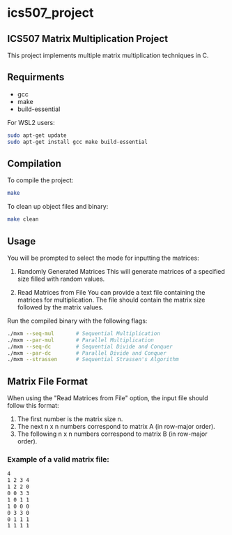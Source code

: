 # ics507_project

## ICS507 Matrix Multiplication Project

This project implements multiple matrix multiplication techniques in C.


## Requirments

- gcc
- make
- build-essential

For WSL2 users:
```bash
sudo apt-get update
sudo apt-get install gcc make build-essential
```


## Compilation

To compile the project:
```bash
make
```

To clean up object files and binary:

```bash
make clean
```

## Usage

You will be prompted to select the mode for inputting the matrices:

1. Randomly Generated Matrices
This will generate matrices of a specified size filled with random values.

2. Read Matrices from File
You can provide a text file containing the matrices for multiplication. The file should contain the matrix size followed by the matrix values.

Run the compiled binary with the following flags:

```bash
./mxm --seq-mul       # Sequential Multiplication
./mxm --par-mul       # Parallel Multiplication
./mxm --seq-dc        # Sequential Divide and Conquer
./mxm --par-dc        # Parallel Divide and Conquer
./mxm --strassen      # Sequential Strassen's Algorithm
```



## Matrix File Format
When using the "Read Matrices from File" option, the input file should follow this format:

1. The first number is the matrix size n.
2. The next n x n numbers correspond to matrix A (in row-major order).
3. The following n x n numbers correspond to matrix B (in row-major order).

### Example of a valid matrix file:

```bash
4
1 2 3 4
1 2 2 0
0 0 3 3
1 0 1 1
1 0 0 0
0 3 3 0
0 1 1 1
1 1 1 1
```


